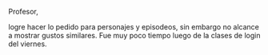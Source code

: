 Profesor,

logre hacer lo pedido para personajes y episodeos, sin embargo no alcance a mostrar gustos similares.
Fue muy poco tiempo luego de la clases de login del viernes.